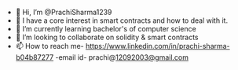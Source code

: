 - 👋 Hi, I’m @PrachiSharma1239
- 👀 I have a core interest in smart contracts and how to deal with it. 
- 🌱 I’m currently learning bachelor's of computer science
- 💞️ I’m looking to collaborate on solidity & smart contracts
- 📫 How to reach me- https://www.linkedin.com/in/prachi-sharma-b04b87277
-email id- prachi@12092003@gmail.com


<!---
PrachiSharma1239/PrachiSharma1239 is a ✨ special ✨ repository because its `README.md` (this file) appears on your GitHub profile.
You can click the Preview link to take a look at your changes.
--->
